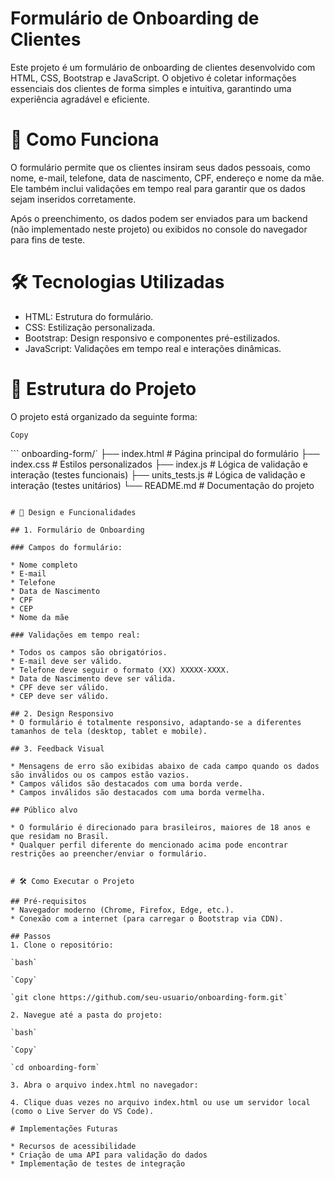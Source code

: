 # Formulário de Onboarding de Clientes
Este projeto é um formulário de onboarding de clientes desenvolvido com HTML, CSS, Bootstrap e JavaScript. O objetivo é coletar informações essenciais dos clientes de forma simples e intuitiva, garantindo uma experiência agradável e eficiente.

# 🚀 Como Funciona
O formulário permite que os clientes insiram seus dados pessoais, como nome, e-mail, telefone, data de nascimento, CPF, endereço e nome da mãe. Ele também inclui validações em tempo real para garantir que os dados sejam inseridos corretamente.

Após o preenchimento, os dados podem ser enviados para um backend (não implementado neste projeto) ou exibidos no console do navegador para fins de teste.

# 🛠️ Tecnologias Utilizadas
* HTML: Estrutura do formulário.
* CSS: Estilização personalizada.
* Bootstrap: Design responsivo e componentes pré-estilizados.
* JavaScript: Validações em tempo real e interações dinâmicas.

# 📂 Estrutura do Projeto
O projeto está organizado da seguinte forma:

`Copy` 

``` onboarding-form/`
├── index.html          # Página principal do formulário
├── index.css           # Estilos personalizados
├── index.js            # Lógica de validação e interação (testes funcionais)
├── units_tests.js      # Lógica de validação e interação (testes unitários)
└── README.md           # Documentação do projeto
```

# 🎨 Design e Funcionalidades

## 1. Formulário de Onboarding

### Campos do formulário:

* Nome completo
* E-mail
* Telefone
* Data de Nascimento
* CPF
* CEP
* Nome da mãe

### Validações em tempo real:

* Todos os campos são obrigatórios.
* E-mail deve ser válido.
* Telefone deve seguir o formato (XX) XXXXX-XXXX.
* Data de Nascimento deve ser válida.
* CPF deve ser válido.
* CEP deve ser válido.

## 2. Design Responsivo
* O formulário é totalmente responsivo, adaptando-se a diferentes tamanhos de tela (desktop, tablet e mobile).

## 3. Feedback Visual

* Mensagens de erro são exibidas abaixo de cada campo quando os dados são inválidos ou os campos estão vazios.
* Campos válidos são destacados com uma borda verde.
* Campos inválidos são destacados com uma borda vermelha.

## Público alvo

* O formulário é direcionado para brasileiros, maiores de 18 anos e que residam no Brasil.
* Qualquer perfil diferente do mencionado acima pode encontrar restrições ao preencher/enviar o formulário.


# 🛠️ Como Executar o Projeto

## Pré-requisitos
* Navegador moderno (Chrome, Firefox, Edge, etc.).
* Conexão com a internet (para carregar o Bootstrap via CDN).

## Passos
1. Clone o repositório:

`bash`

`Copy`

`git clone https://github.com/seu-usuario/onboarding-form.git`

2. Navegue até a pasta do projeto:

`bash`

`Copy`

`cd onboarding-form`

3. Abra o arquivo index.html no navegador:

4. Clique duas vezes no arquivo index.html ou use um servidor local (como o Live Server do VS Code).

# Implementações Futuras

* Recursos de acessibilidade
* Criação de uma API para validação do dados
* Implementação de testes de integração